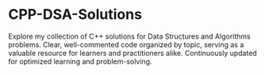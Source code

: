 # CPP-DSA-Solutions
Explore my collection of C++ solutions for Data Structures and Algorithms problems. Clear, well-commented code organized by topic, serving as a valuable resource for learners and practitioners alike. Continuously updated for optimized learning and problem-solving.
